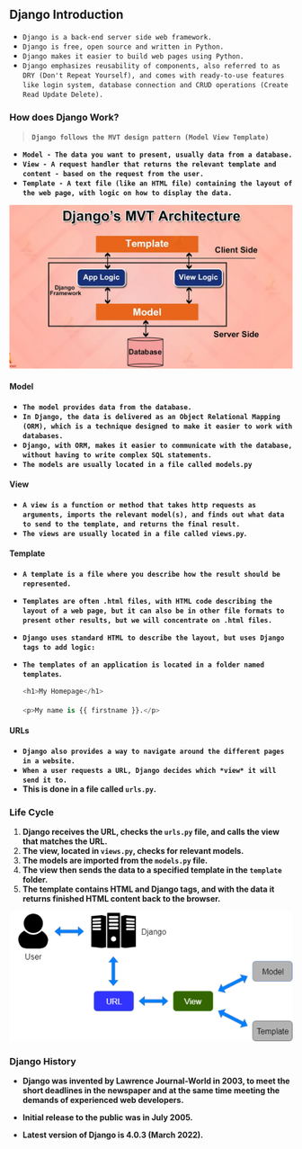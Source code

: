 ## Django Introduction

- `Django is a back-end server side web framework.`
- `Django is free, open source and written in Python.`
- `Django makes it easier to build web pages using Python.`
- `Django emphasizes reusability of components, also referred to as DRY (Don't Repeat Yourself), and comes with ready-to-use features like login system, database connection and CRUD operations (Create Read Update Delete).`



### How does Django Work?

> **`Django follows the MVT design pattern (Model View Template)`**

- **`Model - The data you want to present, usually data from a database.`**
- **`View - A request handler that returns the relevant template and content - based on the request from the user.`**
- **`Template - A text file (like an HTML file) containing the layout of the web page, with logic on how to display the data.`**

![](Images/Djangos-MVT-Architecture.png)





#### Model

- **`The model provides data from the database.`**
- **`In Django, the data is delivered as an Object Relational Mapping (ORM), which is a technique designed to make it easier to work with databases.`**
- **`Django, with ORM, makes it easier to communicate with the database, without having to write complex SQL statements.`**
- **`The models are usually located in a file called models.py`**



#### View

- **`A view is a function or method that takes http requests as arguments, imports the relevant model(s), and finds out what data to send to the template, and returns the final result.`**
- **`The views are usually located in a file called views.py`.**





#### Template

- **`A template is a file where you describe how the result should be represented.`**

- **`Templates are often .html files, with HTML code describing the layout of a web page, but it can also be in other file formats to present other results, but we will concentrate on .html files.`**

- **`Django uses standard HTML to describe the layout, but uses Django tags to add logic:`**

- **`The templates of an application is located in a folder named templates`.**

  ```python
  <h1>My Homepage</h1>
  
  <p>My name is {{ firstname }}.</p>
  ```





#### URLs

- **`Django also provides a way to navigate around the different pages in a website.`**
- **`When a user requests a URL, Django decides which *view* it will send it to.`**
- **This is done in a file called `urls.py`.**



### Life Cycle

1. **Django receives the URL, checks the `urls.py` file, and calls the view that matches the URL.**
2. **The view, located in `views.py`, checks for relevant models.**
3. **The models are imported from the `models.py` file.**
4. **The view then sends the data to a specified template in the `template` folder.**
5. **The template contains HTML and Django tags, and with the data it returns finished HTML content back to the browser.**

![](Images/django-mvt-based-control-flow.png)





### Django History

- **Django was invented by Lawrence Journal-World in 2003, to meet the short deadlines in the newspaper and at the same time meeting the demands of experienced web developers.**

- **Initial release to the public was in July 2005.**

- **Latest version of Django is 4.0.3 (March 2022).**

  
